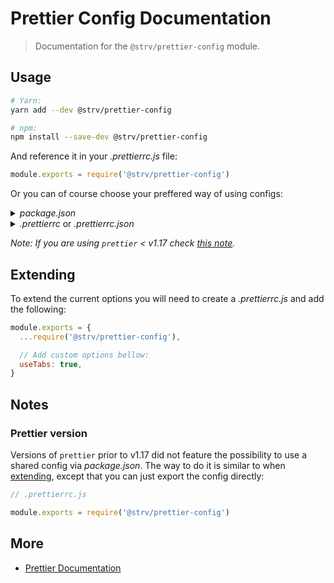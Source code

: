 # Prettier Config Documentation

> Documentation for the `@strv/prettier-config` module.

## Usage

```sh
# Yarn:
yarn add --dev @strv/prettier-config

# npm:
npm install --save-dev @strv/prettier-config
```

And reference it in your _.prettierrc.js_ file:

```js
module.exports = require('@strv/prettier-config')
```

Or you can of course choose your preffered way of using configs:

<details>
<summary><i>package.json</i></summary>

```json
{
  // ...
  "prettier": "@strv/prettier-config"
}
```

</details>
<details>
<summary><i>.prettierrc</i> or <i>.prettierrc.json</i></summary>

```json
{
  "extends": ["@strv/prettier-config"]
}
```

</details>

_Note: If you are using `prettier` < v1.17 check [this note](#Prettier-version)._

## Extending

To extend the current options you will need to create a _.prettierrc.js_ and add the following:

```js
module.exports = {
  ...require('@strv/prettier-config'),

  // Add custom options bellow:
  useTabs: true,
}
```

## Notes

### Prettier version

Versions of `prettier` prior to v1.17 did not feature the possibility to use a shared config via _package.json_. The way to do it is similar to when [extending](#Extending), except that you can just export the config directly:

```js
// .prettierrc.js

module.exports = require('@strv/prettier-config')
```

## More

- [Prettier Documentation](https://prettier.io/docs/en/index.html)
